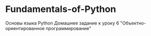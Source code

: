 # Fundamentals-of-Python
Основы языка Python
Домашнее задание к уроку 6 
"Объектно-ориентированное программирование"
